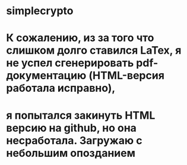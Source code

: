 # simplecrypto
# К сожалению, из за того что слишком долго ставился LaTex, я не успел сгенерировать pdf-документацию (HTML-версия работала исправно),
# я попытался закинуть HTML версию на github, но она несработала. Загружаю с небольшим опозданием
